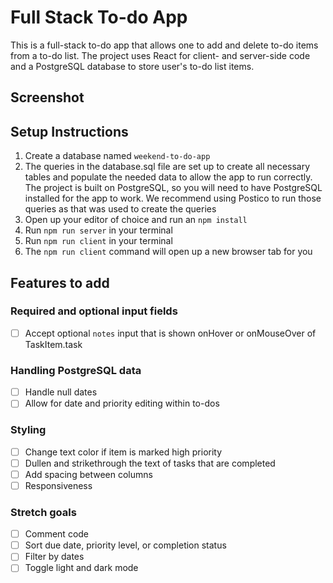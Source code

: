 # Full Stack To-do App

This is a full-stack to-do app that allows one to add and delete to-do items from a to-do list. The project uses React for client- and server-side code and a PostgreSQL database to store user's to-do list items.

## Screenshot


## Setup Instructions

1. Create a database named ```weekend-to-do-app```
2. The queries in the database.sql file are set up to create all necessary tables and populate the needed data to allow the app to run correctly. The project is built on PostgreSQL, so you will need to have PostgreSQL installed for the app to work. We recommend using Postico to run those queries as that was used to create the queries
3. Open up your editor of choice and run an ```npm install```
4. Run ```npm run server``` in your terminal
5. Run ```npm run client``` in your terminal
6. The ```npm run client``` command will open up a new browser tab for you

## Features to add

### Required and optional input fields
- [ ] Accept optional `notes` input that is shown onHover or onMouseOver of TaskItem.task

### Handling PostgreSQL data
- [ ] Handle null dates
- [ ] Allow for date and priority editing within to-dos

### Styling
- [ ] Change text color if item is marked high priority
- [ ] Dullen and strikethrough the text of tasks that are completed
- [ ] Add spacing between columns
- [ ] Responsiveness

### Stretch goals
- [ ] Comment code
- [ ] Sort due date, priority level, or completion status
- [ ] Filter by dates
- [ ] Toggle light and dark mode